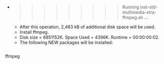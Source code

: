 * >>>>>>>>> Running inst-std-multimedia-xtra-ffmpeg.sh ...
  * After this operation, 2,483 kB of additional disk space will be used.
  * Install ffmpeg.
  * Disk size = 6851152K. Space Used = 4396K. Runtime = 00:00:00:02.
  * The following NEW packages will be installed:
  ```bash
ffmpeg
  ```
